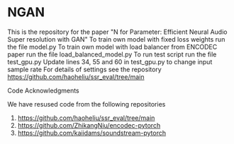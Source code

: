 # NGAN
This is the repository for the paper "N for Parameter: Efficient Neural Audio Super resolution with GAN" 
To train own model with fixed loss weights run the file model.py
To train  own model with load balancer from ENCODEC paper run the file load_balanced_model.py
To run test script run the file test_gpu.py
Update lines 34, 55 and 60 in test_gpu.py to change input sample rate
For details of settings see the repository https://github.com/haoheliu/ssr_eval/tree/main

Code Acknowledgments

We have resused code from the following repositories
1. https://github.com/haoheliu/ssr_eval/tree/main
2. https://github.com/ZhikangNiu/encodec-pytorch
3. https://github.com/kaiidams/soundstream-pytorch
